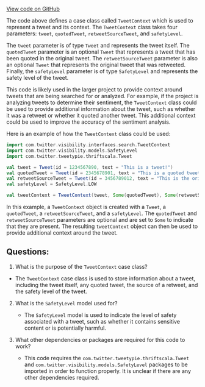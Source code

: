 [View code on GitHub](https://github.com/misbahsy/the-algorithm/visibilitylib/src/main/scala/com/twitter/visibility/interfaces/search/TweetContext.scala)

The code above defines a case class called `TweetContext` which is used to represent a tweet and its context. The `TweetContext` class takes four parameters: `tweet`, `quotedTweet`, `retweetSourceTweet`, and `safetyLevel`. 

The `tweet` parameter is of type `Tweet` and represents the tweet itself. The `quotedTweet` parameter is an optional `Tweet` that represents a tweet that has been quoted in the original tweet. The `retweetSourceTweet` parameter is also an optional `Tweet` that represents the original tweet that was retweeted. Finally, the `safetyLevel` parameter is of type `SafetyLevel` and represents the safety level of the tweet.

This code is likely used in the larger project to provide context around tweets that are being searched for or analyzed. For example, if the project is analyzing tweets to determine their sentiment, the `TweetContext` class could be used to provide additional information about the tweet, such as whether it was a retweet or whether it quoted another tweet. This additional context could be used to improve the accuracy of the sentiment analysis.

Here is an example of how the `TweetContext` class could be used:

```scala
import com.twitter.visibility.interfaces.search.TweetContext
import com.twitter.visibility.models.SafetyLevel
import com.twitter.tweetypie.thriftscala.Tweet

val tweet = Tweet(id = 1234567890, text = "This is a tweet!")
val quotedTweet = Tweet(id = 2345678901, text = "This is a quoted tweet!")
val retweetSourceTweet = Tweet(id = 3456789012, text = "This is the original tweet!")
val safetyLevel = SafetyLevel.LOW

val tweetContext = TweetContext(tweet, Some(quotedTweet), Some(retweetSourceTweet), safetyLevel)
```

In this example, a `TweetContext` object is created with a `Tweet`, a `quotedTweet`, a `retweetSourceTweet`, and a `safetyLevel`. The `quotedTweet` and `retweetSourceTweet` parameters are optional and are set to `Some` to indicate that they are present. The resulting `tweetContext` object can then be used to provide additional context around the tweet.
## Questions: 
 1. What is the purpose of the `TweetContext` case class?
   - The `TweetContext` case class is used to store information about a tweet, including the tweet itself, any quoted tweet, the source of a retweet, and the safety level of the tweet.

2. What is the `SafetyLevel` model used for?
   - The `SafetyLevel` model is used to indicate the level of safety associated with a tweet, such as whether it contains sensitive content or is potentially harmful.

3. What other dependencies or packages are required for this code to work?
   - This code requires the `com.twitter.tweetypie.thriftscala.Tweet` and `com.twitter.visibility.models.SafetyLevel` packages to be imported in order to function properly. It is unclear if there are any other dependencies required.